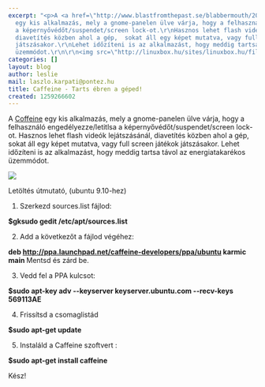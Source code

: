 ```yaml
---
excerpt: "<p>A <a href=\"http://www.blastfromthepast.se/blabbermouth/2009/10/caffeine-for-linux-1-released/\">Coffeine</a>
  egy kis alkalmazás, mely a gnome-panelen ülve várja, hogy a felhasználó engedélyezze/letitlsa
  a képernyővédőt/suspendet/screen lock-ot.\r\nHasznos lehet flash videók lejátszásánál,
  diavetítés közben ahol a gép,  sokat áll egy képet mutatva, vagy full screen játékok
  játszásakor.\r\nLehet időzíteni is az alkalmazást, hogy meddig tartsa távol az energiatakarékos
  üzemmódot.\r\n\r\n<img src=\"http://linuxbox.hu/sites/linuxbox.hu/files/screenshot_002.png\"></img>\r\n"
categories: []
layout: blog
author: leslie
mail: laszlo.karpati@pontez.hu
title: Caffeine - Tarts ébren a géped!
created: 1259266602
---
```

<p>A <a href="http://www.blastfromthepast.se/blabbermouth/2009/10/caffeine-for-linux-1-released/">Coffeine</a> egy kis alkalmazás, mely a gnome-panelen ülve várja, hogy a felhasználó engedélyezze/letitlsa a képernyővédőt/suspendet/screen lock-ot.
Hasznos lehet flash videók lejátszásánál, diavetítés közben ahol a gép,  sokat áll egy képet mutatva, vagy full screen játékok játszásakor.
Lehet időzíteni is az alkalmazást, hogy meddig tartsa távol az energiatakarékos üzemmódot.

<img src="http://linuxbox.hu/sites/default/files/screenshot_002.png"></img>
<!--break-->
Letöltés útmutató, (ubuntu 9.10-hez)

1. Szerkezd sources.list fájlod:

<b>$gksudo gedit /etc/apt/sources.list</b>

2. Add a következőt a fájlod végéhez:

<b>deb http://ppa.launchpad.net/caffeine-developers/ppa/ubuntu karmic main </b>
Mentsd és zárd be.

3. Vedd fel a PPA kulcsot:

<b>$sudo apt-key adv --keyserver keyserver.ubuntu.com --recv-keys 569113AE</b>

4. Frissítsd a csomaglistád

<b>$sudo apt-get update</b>

5. Instaláld a Caffeine szoftvert :

<b>$sudo apt-get install caffeine</b>

Kész!
 </p>
